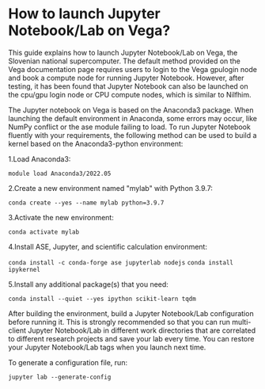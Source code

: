 # How to launch Jupyter Notebook/Lab on Vega?

This guide explains how to launch Jupyter Notebook/Lab on Vega, the Slovenian national supercomputer. The default method provided on the Vega documentation page requires users to login to the Vega gpulogin node and book a compute node for running Jupyter Notebook. However, after testing, it has been found that Jupyter Notebook can also be launched on the cpu/gpu login node or CPU compute nodes, which is similar to Nilfhim.

The Jupyter notebook on Vega is based on the Anaconda3 package. When launching the default environment in Anaconda, some errors may occur, like NumPy conflict or the ase module failing to load. To run Jupyter Notebook fluently with your requirements, the following method can be used to build a kernel based on the Anaconda3-python environment:

1.Load Anaconda3:

`module load Anaconda3/2022.05`

2.Create a new environment named "mylab" with Python 3.9.7:

`conda create --yes --name mylab python=3.9.7`

3.Activate the new environment:

`conda activate mylab`

4.Install ASE, Jupyter, and scientific calculation environment:

`conda install -c conda-forge ase jupyterlab nodejs`
`conda install ipykernel`

5.Install any additional package(s) that you need:

`conda install --quiet --yes ipython scikit-learn tqdm`


After building the environment, build a Jupyter Notebook/Lab configuration before running it. This is strongly recommended so that you can run multi-client Jupyter Notebook/Lab in different work directories that are correlated to different research projects and save your lab every time. You can restore your Jupyter Notebook/Lab tags when you launch next time.

To generate a configuration file, run:

`jupyter lab --generate-config`

